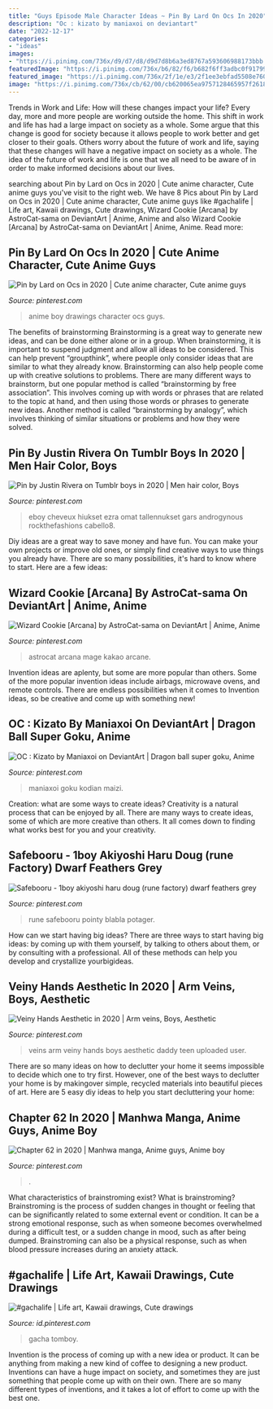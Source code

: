 ```yaml
---
title: "Guys Episode Male Character Ideas ~ Pin By Lard On Ocs In 2020"
description: "Oc : kizato by maniaxoi on deviantart"
date: "2022-12-17"
categories:
- "ideas"
images:
- "https://i.pinimg.com/736x/d9/d7/d8/d9d7d8b6a3ed8767a593606988173bbb.jpg"
featuredImage: "https://i.pinimg.com/736x/b6/82/f6/b682f6ff3adbc0f91799b9ba8bd69705.jpg"
featured_image: "https://i.pinimg.com/736x/2f/1e/e3/2f1ee3ebfad5508e76071bb9378ad611.jpg"
image: "https://i.pinimg.com/736x/cb/62/00/cb620065ea9757128465957f26184364.jpg"
---
```



Trends in Work and Life: How will these changes impact your life?
Every day, more and more people are working outside the home. This shift in work and life has had a large impact on society as a whole. Some argue that this change is good for society because it allows people to work better and get closer to their goals. Others worry about the future of work and life, saying that these changes will have a negative impact on society as a whole. The idea of the future of work and life is one that we all need to be aware of in order to make informed decisions about our lives.

	

		
searching about Pin by Lard on Ocs in 2020 | Cute anime character, Cute anime guys you've visit to the right web. We have 8 Pics about Pin by Lard on Ocs in 2020 | Cute anime character, Cute anime guys like #gachalife | Life art, Kawaii drawings, Cute drawings, Wizard Cookie [Arcana] by AstroCat-sama on DeviantArt | Anime, Anime and also Wizard Cookie [Arcana] by AstroCat-sama on DeviantArt | Anime, Anime. Read more:
		
    
## Pin By Lard On Ocs In 2020 | Cute Anime Character, Cute Anime Guys

<img loading=lazy src="https://i.pinimg.com/736x/82/76/99/8276994fe53d628b630c59226b15bb6a.jpg" onerror="this.onerror=null;this.src='https://tse4.mm.bing.net/th?id=OIP.fNl4zH3CU6Ltxrx2GE3POgHaNK&amp;pid=15.1';" alt="Pin by Lard on Ocs in 2020 | Cute anime character, Cute anime guys">

_Source: pinterest.com_

>anime boy drawings character ocs guys. 

	

The benefits of brainstorming
Brainstorming is a great way to generate new ideas, and can be done either alone or in a group. When brainstorming, it is important to suspend judgment and allow all ideas to be considered. This can help prevent “groupthink”, where people only consider ideas that are similar to what they already know. Brainstorming can also help people come up with creative solutions to problems.
There are many different ways to brainstorm, but one popular method is called “brainstorming by free association”. This involves coming up with words or phrases that are related to the topic at hand, and then using those words or phrases to generate new ideas. Another method is called “brainstorming by analogy”, which involves thinking of similar situations or problems and how they were solved.

    
## Pin By Justin Rivera On Tumblr Boys In 2020 | Men Hair Color, Boys

<img loading=lazy src="https://i.pinimg.com/736x/cb/62/00/cb620065ea9757128465957f26184364.jpg" onerror="this.onerror=null;this.src='https://tse4.mm.bing.net/th?id=OIP.zcC0fRp8II2qaOlUzPSSgwHaHZ&amp;pid=15.1';" alt="Pin by Justin Rivera on Tumblr boys in 2020 | Men hair color, Boys">

_Source: pinterest.com_

>eboy cheveux hiukset ezra omat tallennukset gars androgynous rockthefashions cabello8. 

	

Diy ideas are a great way to save money and have fun. You can make your own projects or improve old ones, or simply find creative ways to use things you already have. There are so many possibilities, it's hard to know where to start. Here are a few ideas:

    
## Wizard Cookie [Arcana] By AstroCat-sama On DeviantArt | Anime, Anime

<img loading=lazy src="https://i.pinimg.com/736x/2f/1e/e3/2f1ee3ebfad5508e76071bb9378ad611.jpg" onerror="this.onerror=null;this.src='https://tse4.mm.bing.net/th?id=OIP.i9JDhcmQ4IUQylcmQY53UgHaKT&amp;pid=15.1';" alt="Wizard Cookie [Arcana] by AstroCat-sama on DeviantArt | Anime, Anime">

_Source: pinterest.com_

>astrocat arcana mage kakao arcane. 

	

Invention ideas are aplenty, but some are more popular than others. Some of the more popular invention ideas include airbags, microwave ovens, and remote controls. There are endless possibilities when it comes to Invention ideas, so be creative and come up with something new!

    
## OC : Kizato By Maniaxoi On DeviantArt | Dragon Ball Super Goku, Anime

<img loading=lazy src="https://i.pinimg.com/736x/10/ab/c9/10abc967b214dc8519b5d572d577bf7c.jpg" onerror="this.onerror=null;this.src='https://tse4.mm.bing.net/th?id=OIP.8Ioj-FmB2yDm2egUXM7HvQHaKe&amp;pid=15.1';" alt="OC : Kizato by Maniaxoi on DeviantArt | Dragon ball super goku, Anime">

_Source: pinterest.com_

>maniaxoi goku kodian maizi. 

	

Creation: what are some ways to create ideas?
Creativity is a natural process that can be enjoyed by all. There are many ways to create ideas, some of which are more creative than others. It all comes down to finding what works best for you and your creativity.

    
## Safebooru - 1boy Akiyoshi Haru Doug (rune Factory) Dwarf Feathers Grey

<img loading=lazy src="https://i.pinimg.com/736x/41/9d/f4/419df4353c2086ca8f1d60d3aa56be4d.jpg" onerror="this.onerror=null;this.src='https://tse1.mm.bing.net/th?id=OIP.xup5NNqEdhvY5SyXdS_CVgHaHH&amp;pid=15.1';" alt="Safebooru - 1boy akiyoshi haru doug (rune factory) dwarf feathers grey">

_Source: pinterest.com_

>rune safebooru pointy blabla potager. 

	

How can we start having big ideas?
There are three ways to start having big ideas: by coming up with them yourself, by talking to others about them, or by consulting with a professional. All of these methods can help you develop and crystallize yourbigideas.

    
## Veiny Hands Aesthetic In 2020 | Arm Veins, Boys, Aesthetic

<img loading=lazy src="https://i.pinimg.com/736x/b6/82/f6/b682f6ff3adbc0f91799b9ba8bd69705.jpg" onerror="this.onerror=null;this.src='https://tse2.mm.bing.net/th?id=OIP.tpIIk5prxVPto3Cln5Q_agAAAA&amp;pid=15.1';" alt="Veiny Hands Aesthetic in 2020 | Arm veins, Boys, Aesthetic">

_Source: pinterest.com_

>veins arm veiny hands boys aesthetic daddy teen uploaded user. 

	

There are so many ideas on how to declutter your home it seems impossible to decide which one to try first. However, one of the best ways to declutter your home is by makingover simple, recycled materials into beautiful pieces of art. Here are 5 easy diy ideas to help you start decluttering your home: 

    
## Chapter 62 In 2020 | Manhwa Manga, Anime Guys, Anime Boy

<img loading=lazy src="https://i.pinimg.com/736x/d9/d7/d8/d9d7d8b6a3ed8767a593606988173bbb.jpg" onerror="this.onerror=null;this.src='https://tse1.mm.bing.net/th?id=OIP.sHGN9eGnZ0P6aPs98_h4vgHaKd&amp;pid=15.1';" alt="Chapter 62 in 2020 | Manhwa manga, Anime guys, Anime boy">

_Source: pinterest.com_

>. 

	

What characteristics of brainstroming exist?
What is brainstroming? Brainstroming is the process of sudden changes in thought or feeling that can be significantly related to some external event or condition. It can be a strong emotional response, such as when someone becomes overwhelmed during a difficult test, or a sudden change in mood, such as after being dumped. Brainstroming can also be a physical response, such as when blood pressure increases during an anxiety attack.

    
## #gachalife | Life Art, Kawaii Drawings, Cute Drawings

<img loading=lazy src="https://i.pinimg.com/736x/d8/b9/49/d8b949833eec8355514cf49672f53677.jpg" onerror="this.onerror=null;this.src='https://tse3.mm.bing.net/th?id=OIP.cAEF5VWlPwKFIq7EHQfmUgHaHa&amp;pid=15.1';" alt="#gachalife | Life art, Kawaii drawings, Cute drawings">

_Source: id.pinterest.com_

>gacha tomboy. 

	

Invention is the process of coming up with a new idea or product. It can be anything from making a new kind of coffee to designing a new product. Inventions can have a huge impact on society, and sometimes they are just something that people come up with on their own. There are so many different types of inventions, and it takes a lot of effort to come up with the best one.

